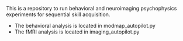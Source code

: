This is a repository to run behavioral and neuroimaging psychophysics experiments for sequential skill acquisition. 

* The behavioral analysis is located in modmap_autopilot.py
* The fMRI analysis is located in imaging_autopilot.py
